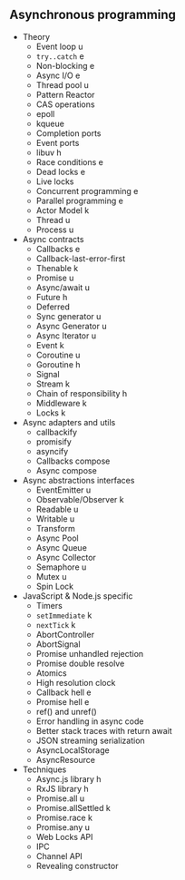 ## Asynchronous programming

- Theory
  - Event loop u
  - `try..catch` e
  - Non-blocking e
  - Async I/O e
  - Thread pool u
  - Pattern Reactor
  - CAS operations
  - epoll
  - kqueue
  - Completion ports
  - Event ports
  - libuv h
  - Race conditions e
  - Dead locks e
  - Live locks
  - Concurrent programming e
  - Parallel programming e
  - Actor Model k
  - Thread u
  - Process u
- Async contracts
  - Callbacks e
  - Callback-last-error-first
  - Thenable k
  - Promise u
  - Async/await u
  - Future h
  - Deferred
  - Sync generator u
  - Async Generator u
  - Async Iterator u
  - Event k
  - Coroutine u
  - Goroutine h
  - Signal
  - Stream k
  - Chain of responsibility h
  - Middleware k
  - Locks k
- Async adapters and utils
  - callbackify
  - promisify
  - asyncify
  - Callbacks compose
  - Async compose
- Async abstractions interfaces
  - EventEmitter u
  - Observable/Observer k
  - Readable u
  - Writable u
  - Transform
  - Async Pool
  - Async Queue
  - Async Collector
  - Semaphore u
  - Mutex u
  - Spin Lock
- JavaScript & Node.js specific
  - Timers
  - `setImmediate` k
  - `nextTick` k
  - AbortController
  - AbortSignal
  - Promise unhandled rejection
  - Promise double resolve
  - Atomics
  - High resolution clock
  - Callback hell e
  - Promise hell e
  - ref() and unref()
  - Error handling in async code
  - Better stack traces with return await
  - JSON streaming serialization
  - AsyncLocalStorage
  - AsyncResource
- Techniques
  - Async.js library h
  - RxJS library h
  - Promise.all u
  - Promise.allSettled k
  - Promise.race k
  - Promise.any u
  - Web Locks API
  - IPC
  - Channel API
  - Revealing constructor
